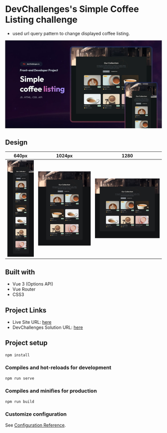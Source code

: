 # DevChallenges's Simple Coffee Listing challenge

- used url query pattern to change displayed coffee listing.

![preview](./design/preview.webp)

## Design

| 640px                         | 1024px                         | 1280                          |
| ----------------------------- | ------------------------------ | ----------------------------- |
| ![640px](./design/mobile.jpg) | ![1024px](./design/tablet.jpg) | ![1280](./design/desktop.jpg) |

## Built with

- Vue 3 (Options API)
- Vue Router
- CSS3

## Project Links

- Live Site URL: [here](https://simple-coffee-listing-phi.vercel.app/)
- DevChallenges Solution URL: [here](https://devchallenges.io/solution/4875)

## Project setup

```
npm install
```

### Compiles and hot-reloads for development

```
npm run serve
```

### Compiles and minifies for production

```
npm run build
```

### Customize configuration

See [Configuration Reference](https://cli.vuejs.org/config/).
